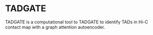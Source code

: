 # TADGATE
TADGATE is a computational tool to TADGATE to identify TADs in Hi-C contact map with a graph attention autoencoder.
